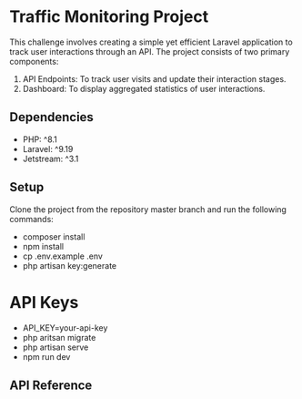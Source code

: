 

#  Traffic Monitoring Project

This challenge involves creating a simple yet efficient Laravel application to track user interactions through an API. The project consists of two primary components:
1. API Endpoints: To track user visits and update their interaction stages.
2. Dashboard: To display aggregated statistics of user interactions.

## Dependencies

- PHP: ^8.1
- Laravel: ^9.19
- Jetstream: ^3.1

## Setup

Clone the project from the repository master branch and run the following commands:

- composer install
- npm install
- cp .env.example .env
- php artisan key:generate
# API Keys
- API_KEY=your-api-key
- php aritsan migrate
- php artisan serve
- npm run dev
## API Reference
